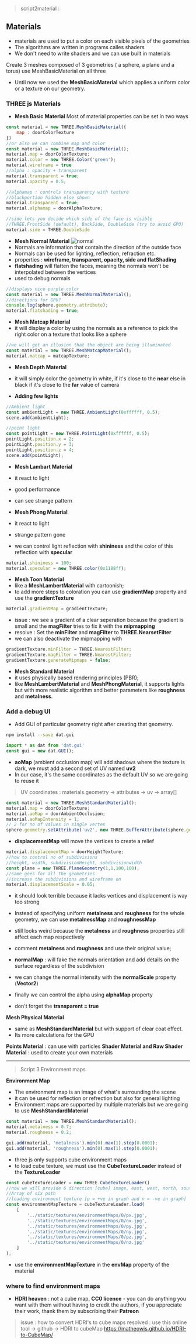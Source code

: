 > script2material :
## Materials
* materials are used to put a color on each visible pixels of the geometries
* The algorithms are written in programs calles shaders
* We don't need to write shaders and we can use built in materials

Create 3 meshes composed of 3 geometries ( a sphere, a plane and a torus)
use MeshBasicMaterial on all three

* Until now we used the **MeshBasicMaterial** which applies a uniform color or a texture on our geometry.
  
### THREE js Materials
* **Mesh Basic Material**
Most of material properties can be set in two ways
```javascript
const material = new THREE.MeshBasicMaterial({
    map : doorColorTexture
})
//or also we can combine map and color
const material = new THREE.MeshBasicMaterial();
material.map = doorColorTexture;
material.color = new THREE.Color('green');
material.wireframe = true
//alpha : opacity + transparent
material.transparent = true;
material.opacity = 0.5;

//alphamap : controls transparency with texture
//blackportion hidden else shown
material.transparent = true;
material.alphamap = doorAlphaTexture;

//side lets you decide which side of the face is visible
//THREE.FrontSide (default), BackSide, DoubleSide (try to avoid GPU)
material.side = THREE.DoubleSide
```

* **Mesh Normal Material**
![normal](direction.PNG)
* Normals are information that contain the direction of the outside face
* Normals can be used for lighting, reflection, refraction etc.
* properties : **wireframe, transparent, opacity, side and flatShading**
* **flatshading** will flatten the faces, meaning the normals won't be interpolated between the vertices
* used to debug normals
```javascript
//displays nice purple color
const material = new THREE.MeshNormalMaterial();
//directions for GPU?
console.log(sphere.geometry.attribute);
material.flatshading = true;
```
* **Mesh Matcap Material**
* it will display a color by using the normals as a reference to pick the right color on a texture that looks like a sphere

```javascript
//we will get an illusion that the object are being illuminated
const material = new THREE.MeshMatcapMaterial();
material.matcap = matcapTexture;
```

* **Mesh Depth Material**
* it will simply color the geometry in white, if it's close to the **near** else in black if it's close to the **far** value of camera

* **Adding few lights**
```javascript
//Ambient light
const ambientLight = new THREE.AmbientLight(0xffffff, 0.5);
scene.add(ambientLight);

//point light
const pointLight = new THREE.PointLight(0xffffff, 0.5);
pointLight.position.x = 2;
pointLight.position.y = 3;
pointLight.position.z = 4;
scene.add(pointLight);
```
* **Mesh Lambart Material**
* it react to light
* good performance
* can see strange pattern

* **Mesh Phong Material**
* it react to light
* strange pattern gone
* we can control light reflection with **shininess** and the color of this reflection with **specular**
```javascript
material.shininess = 100;
material.specular = new THREE.color(0x1188ff);
```
* **Mesh Toon Material**
* like a **MeshLambertMaterial** with cartoonish;
* to add more steps to coloration you can use **gradientMap** property and use the **gradientTexture**
```javascript
material.gradientMap = gradientTexture;
```
* issue : we see a gradient of a clear seperation because the gradient is small and the **magFilter** tries to fix it with the **mipmapping**
* resolve : Set the **minFilter** and **magFilter** to **THREE.NearsetFilter**
* we can also deactivate the mipmapping with
```javascript
gradientTexture.minFilter = THREE.NearestFilter;
gradientTexture.magFilter = THREE.NearestFilter;
gradientTexture.generateMipmaps = false;
```
* **Mesh Standard Material**
* it uses physically based rendering principles (PBR);
* like **MeshLambertMaterial** and **MeshPhongMaterial**, it supports lights but with more realistic algorithm and better parameters like **roughness** and **metalness**.

### Add a debug UI
* Add GUI of particular geometry right after creating that geometry.
```bash
npm install --save dat.gui
```
```javascript
import * as dat from 'dat.gui'
const gui = new dat.GUI();
```
* **aoMap** (ambient occlusion map) will add shadows where the texture is dark, we must add a second set of UV named **uv2**
* In our case, it's the same coordinates as the default UV so we are going to reuse it 
> UV coordinates : materials.geometry -> attributes -> uv -> array[]
```javascript
const material = new THREE.MeshStandardMaterial();
material.map = doorColorTexture;
material.aoMap = doorAmbientOcclusion;
material.aoMapIntensity = 1;
// 2 for no of values in single vertex
sphere.geometry.setAttribute('uv2', new THREE.BufferAttribute(sphere.geometry.attributes.uv.array,2)); 
```
* **displacementMap** will move the vertices to create a relief
```javascript
material.displacementMap = doorHeightTexture;
//how to control no of subdivisions
//height, width, subdivisionHeight, subdivisionwidth
const plane = new THREE.PlaneGeometry(1,1,100,100);
//same goes for all the geometries
//increase the subdivisions and wireframe on
material.displacementScale = 0.05;
```
* it should look terrible because it lacks vertices and displacement is way too strong

* Instead of specifying uniform **metalness** and **roughness** for the whole geometry, we can use **metalnessMap** and **roughnessMap**
* still looks weird because the **metalness** and **roughness** properties still affect each map respectively
* comment **metalness** and **roughness** and use their original value;
* **normalMap** : will fake the normals orientation and add details on the surface regardless of the subdivision
* we can change the normal intensity with the **normalScale** property (**Vector2**)
* finally we can control the alpha using **alphaMap** property
* don't forget the **transparent = true**

**Mesh Physical Material**
* same as **MeshStandardMaterial** but with support of clear coat effect.
* Its more calculations for the GPU

**Points Material** : can use with particles
**Shader Material and Raw Shader Material** : used to create your own materials

---
> Script 3 Environment maps
> 
**Environment Map**
* The environment map is an image of what's surrounding the scene
* it can be used for reflection or refrection but also for general lighting
* Environment maps are supported by multiple materials but we are going to use **MeshStandardMaterial**

```javascript
const material = new THREE.MeshStandardMaterial();
material.metalness = 0.7;
material.roughness = 0.2;

gui.add(material, 'metalness').min(0).max(1).step(0.0001);
gui.add(material, 'roughness').min(0).max(1).step(0.0001);
```
* three js only supports cube environment maps
* to load cube texture, we must use the **CubeTextureLoader** instead of the **TextureLoader**

```javascript
const cubeTextureLoader = new THREE.CubeTextureLoader()
//now we will provide 6 direction [cube] image, east, west, north, south, sky and ground
//Array of six path
//loading environment texture [p = +ve in graph and n = -ve in graph]
const environmentMapTexture = cubeTextureLoader.load(
    [
        '../static/textures/environmentMaps/0/px.jpg',
        '../static/textures/environmentMaps/0/nx.jpg',
        '../static/textures/environmentMaps/0/py.jpg',
        '../static/textures/environmentMaps/0/ny.jpg',
        '../static/textures/environmentMaps/0/pz.jpg',
        '../static/textures/environmentMaps/0/nz.jpg'
    ]
);
```
* use the **environmentMapTexture** in the **envMap** property of the material
### where to find environment maps
* **HDRI heaven** : not a cube map, **CC0 licence** - you can do anything you want with them without having to credit the authors, if you appreciate their work, thank them by subscribing their **Patreon**

> issue : how to convert HDRI's to cube maps
> resolved : use this online tool -> github -> HDRI to cubeMap
> https://matheowis.github.io/HDRI-to-CubeMap/

